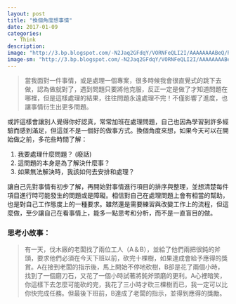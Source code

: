 ```yaml
---
layout: post
title: "換個角度想事情"
date: 2017-01-09
categories:
  - Think
description:
image: "http://3.bp.blogspot.com/-N2Jaq2GFdqY/VORNFeQLI2I/AAAAAAAABeQ/hrX4Qsqj9Qs/s1600/IMG_0293.jpg"
image-sm: "http://3.bp.blogspot.com/-N2Jaq2GFdqY/VORNFeQLI2I/AAAAAAAABeQ/hrX4Qsqj9Qs/s1600/IMG_0293.jpg"
---
```

> 當我面對一件事情，或是處理一個專案，很多時候我會很直覺式的跳下去做，認為做就對了，遇到問題只要將他克服，反正一定是做了才知道問題在哪裡，但是這樣處理的結果，往往問題永遠處理不完！不僅影響了進度，也讓事情衍生出更多問題。

或許這樣會讓別人覺得你好認真，常常加班在處理問題，自己也因為學習到許多經驗而感到滿足，但這並不是一個好的做事方式。換個角度來想，如果今天可以在開始做之前，多花些時間了解：
1. 我要處理什麼問題？ (廢話)
2. 這問題的本身是為了解決什麼事？
3. 如果無法解決時，我該如何去安排和處理？

讓自己先對事情有初步了解，再開始對事情進行項目的排序與整理，並想清楚每件項目進行時可能發生的問題或是障礙。相信對自己在處理問題上會有相當的幫助，也是對自己工作態度上的一種要求。雖然還是需要練習與改變工作上的流程，但這麼做，至少讓自己在看事情上，能多一點思考和分析，而不是一直盲目的做。

### 思考小故事：
> 有一天，伐木廠的老闆找了兩位工人（A＆B），並給了他們兩把很鈍的斧頭，要求他們必須在今天下班以前，砍完十棵樹，如果達成會給予應得的獎賞。A在接到老闆的指示後，馬上開始不停地砍樹，B卻是花了兩個小時，找到了一個磨刀石，又花了一個小時試著將鈍斧頭磨的更利。A心裡暗笑，你這樣下去怎麼可能砍的完，我花了三小時才砍三棵樹而已，我一定可以比你快完成任務。但最後下班前，B達成了老闆的指示，並得到應得的獎勵。
